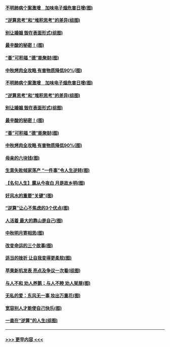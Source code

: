#### [不明肺病个案激增　加味电子烟危害日增(图)](../pages/p8/907307.md?t=09140922) 
#### [“逆算思考”和“堆积思考”的差异(组图)](../pages/p8/907229.md?t=09140922) 
#### [别让婚姻 毁在表面形式(组图)](../pages/p8/907118.md?t=09140922) 
#### [最辛酸的秘密！(图)](../pages/p8/906327.md?t=09140922) 
#### [“善”可积福 “德”能聚财(图)](../pages/p8/906906.md?t=09140922) 
#### [中秋烤肉全攻略 有害物质降低90%(图)](../pages/p8/907227.md?t=09140922) 
#### [不明肺病个案激增　加味电子烟危害日增(图)](../pages/p8/907307.md?t=09140922) 
#### [“逆算思考”和“堆积思考”的差异(组图)](../pages/p8/907229.md?t=09140922) 
#### [别让婚姻 毁在表面形式(组图)](../pages/p8/907118.md?t=09140922) 
#### [最辛酸的秘密！(图)](../pages/p8/906327.md?t=09140922) 
#### [“善”可积福 “德”能聚财(图)](../pages/p8/906906.md?t=09140922) 
#### [中秋烤肉全攻略 有害物质降低90%(图)](../pages/p8/907227.md?t=09140922) 
#### [母亲的六块钱(图)](../pages/p8/907107.md?t=09140922) 
#### [生意失败倾家荡产 “一件事”令人生逆转(图)](../pages/p8/907101.md?t=09140922) 
#### [【名句人生】露从今夜白 月是故乡明(图)](../pages/p8/906558.md?t=09140922) 
#### [好风水的重要“关键”(图)](../pages/p8/907087.md?t=09140922) 
#### [“逆算”让心不焦虑的3个优点(图)](../pages/p8/907070.md?t=09140922) 
#### [人活着 最大的靠山是自己(图)](../pages/p8/906329.md?t=09140922) 
#### [中秋明月寄相思(图)](../pages/p8/906932.md?t=09140922) 
#### [改变命运的三个故事(图)](../pages/p8/906257.md?t=09140922) 
#### [适当的挫折 让自我变得更柔软(图)](../pages/p8/906984.md?t=09140922) 
#### [苹果新机发表 亮点及争议一次看(组图)](../pages/p8/906967.md?t=09140922) 
#### [与人不和 劝人养鹅；与人不睦 劝人架屋(图)](../pages/p8/906905.md?t=09140922) 
#### [无私的爱：东风无一事 妆出万重花(图)](../pages/p8/906862.md?t=09140922) 
#### [宽容别人才能使自己快乐(图)](../pages/p8/906553.md?t=09140922) 
#### [一直在“逆算”的人生(组图)](../pages/p8/906796.md?t=09140922) 

----
#### [ >>> 更早内容 <<< ](../indexes/p8-earlier.md)
